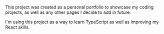 This project was created as a personal portfolio to showcase my coding projects, as well as any other pages I decide to add in future.

I'm using this project as a way to learn TypeScript as well as improving my React skills.
